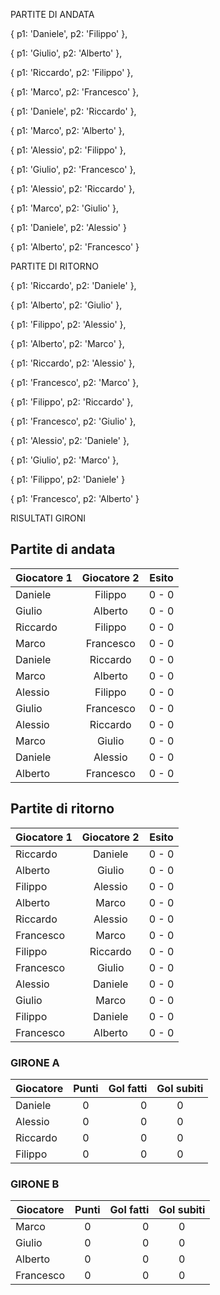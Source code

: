 PARTITE DI ANDATA

{ p1: 'Daniele', p2: 'Filippo' },

{ p1: 'Giulio', p2: 'Alberto' },

{ p1: 'Riccardo', p2: 'Filippo' },

{ p1: 'Marco', p2: 'Francesco' },

{ p1: 'Daniele', p2: 'Riccardo' },

{ p1: 'Marco', p2: 'Alberto' },

{ p1: 'Alessio', p2: 'Filippo' },

{ p1: 'Giulio', p2: 'Francesco' },

{ p1: 'Alessio', p2: 'Riccardo' },

{ p1: 'Marco', p2: 'Giulio' },

{ p1: 'Daniele', p2: 'Alessio' }

{ p1: 'Alberto', p2: 'Francesco' }

PARTITE DI RITORNO

{ p1: 'Riccardo', p2: 'Daniele' },

{ p1: 'Alberto', p2: 'Giulio' },

{ p1: 'Filippo', p2: 'Alessio' },

{ p1: 'Alberto', p2: 'Marco' },

{ p1: 'Riccardo', p2: 'Alessio' },

{ p1: 'Francesco', p2: 'Marco' },

{ p1: 'Filippo', p2: 'Riccardo' },

{ p1: 'Francesco', p2: 'Giulio' },

{ p1: 'Alessio', p2: 'Daniele' },

{ p1: 'Giulio', p2: 'Marco' },

{ p1: 'Filippo', p2: 'Daniele' }

{ p1: 'Francesco', p2: 'Alberto' }

RISULTATI GIRONI

## Partite di andata
| Giocatore 1 | Giocatore 2 | Esito
|----------|:-------------:|:------:
| Daniele | Filippo | 0 - 0 |
| Giulio | Alberto | 0 - 0 |
| Riccardo | Filippo | 0 - 0 |
| Marco | Francesco | 0 - 0 |
| Daniele | Riccardo | 0 - 0 |
| Marco | Alberto | 0 - 0 |
| Alessio | Filippo | 0 - 0 |
| Giulio | Francesco | 0 - 0 |
| Alessio | Riccardo | 0 - 0 |
| Marco | Giulio | 0 - 0 |
| Daniele | Alessio | 0 - 0 |
| Alberto | Francesco | 0 - 0 |


## Partite di ritorno
| Giocatore 1 | Giocatore 2 | Esito
|----------|:-------------:|:------:
| Riccardo | Daniele | 0 - 0 |
| Alberto | Giulio | 0 - 0 |
| Filippo | Alessio | 0 - 0 |
| Alberto | Marco | 0 - 0 |
| Riccardo | Alessio | 0 - 0 |
| Francesco | Marco | 0 - 0 |
| Filippo | Riccardo | 0 - 0 |
| Francesco | Giulio | 0 - 0 |
| Alessio | Daniele | 0 - 0 |
| Giulio | Marco | 0 - 0 |
| Filippo | Daniele | 0 - 0 |
| Francesco | Alberto | 0 - 0 |

### GIRONE A

| Giocatore | Punti | Gol fatti | Gol subiti
|----------|:-------------:|------:|:------:|
| Daniele | 0 | 0 | 0 |
| Alessio | 0 | 0 | 0 |
| Riccardo | 0 | 0 | 0 |
| Filippo | 0 | 0 | 0 |

### GIRONE B

| Giocatore | Punti | Gol fatti | Gol subiti
|----------|:-------------:|------:|:------:|
| Marco | 0 | 0 | 0 |
| Giulio | 0 | 0 | 0 |
| Alberto | 0 | 0 | 0 |
| Francesco | 0 | 0 | 0 |
